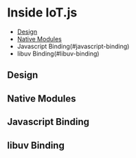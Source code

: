 # Inside IoT.js

* [Design](#design)
* [Native Modules](#native-modules)
* Javascript Binding(#javascript-binding)
* libuv Binding(#libuv-binding)

## Design

## Native Modules

## Javascript Binding

## libuv Binding
